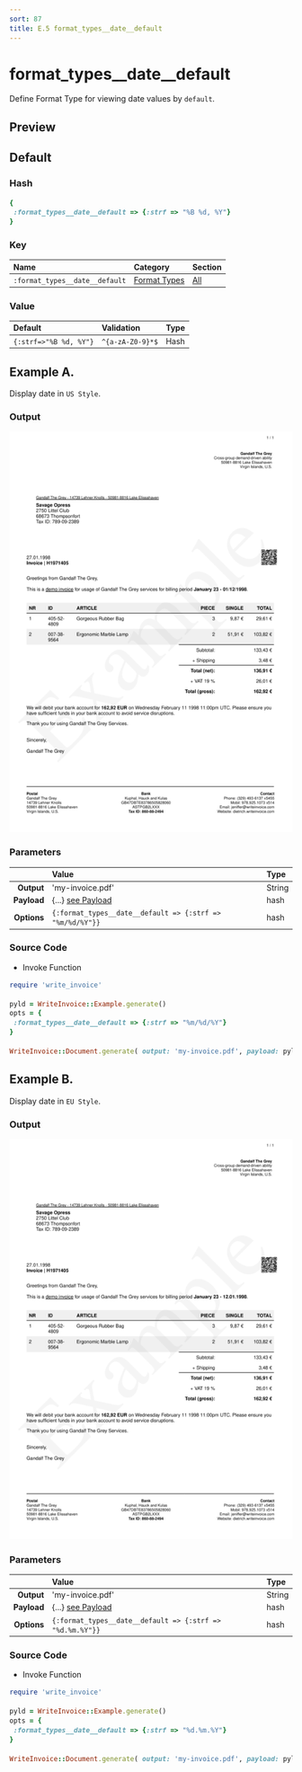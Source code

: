 ```yaml
---
sort: 87
title: E.5 format_types__date__default
---
```

# format_types__date__default

Define Format Type for viewing date values by `default`.


## Preview

<div >
    <canvas id='canvas' search=':format_types__date__default' palette='option_detail'></canvas>
</div>
<script src="../assets/js/marker.js"></script>  

 
## Default

### Hash

```ruby
{
 :format_types__date__default => {:strf => "%B %d, %Y"}
} 
```

### Key

| **Name** | **Category** | **Section** |
| :--- | :--- | :--- |
| ```:format_types__date__default``` |  [Format Types](./#format_types) | [All](../sections/) |

### Value



| **Default**| **Validation**| **Type** |
| :--- | :--- | :--- |
| ```{:strf=>"%B %d, %Y"}``` | ```^{a-zA-Z0-9}*$``` | Hash |

## Example A.

Display date in `US Style`.

### Output

<img src="../assets/images/options/format_types__date__default--a.png">



### Parameters

| | **Value** | **Type** |
|------:|:------|:------|
| **Output** | 'my-invoice.pdf' | String |
| **Payload** | {...} [see Payload](../payload) | hash |
| **Options** | ```{:format_types__date__default => {:strf => "%m/%d/%Y"}}``` | hash |


### Source Code

* Invoke Function

```ruby
require 'write_invoice'
 
pyld = WriteInvoice::Example.generate()
opts = {
 :format_types__date__default => {:strf => "%m/%d/%Y"}
}
 
WriteInvoice::Document.generate( output: 'my-invoice.pdf', payload: pyld, options: opts )

```

## Example B.

Display date in `EU Style`.

### Output

<img src="../assets/images/options/format_types__date__default--b.png">



### Parameters

| | **Value** | **Type** |
|------:|:------|:------|
| **Output** | 'my-invoice.pdf' | String |
| **Payload** | {...} [see Payload](../payload) | hash |
| **Options** | ```{:format_types__date__default => {:strf => "%d.%m.%Y"}}``` | hash |


### Source Code

* Invoke Function

```ruby
require 'write_invoice'
 
pyld = WriteInvoice::Example.generate()
opts = {
 :format_types__date__default => {:strf => "%d.%m.%Y"}
}
 
WriteInvoice::Document.generate( output: 'my-invoice.pdf', payload: pyld, options: opts )

```

